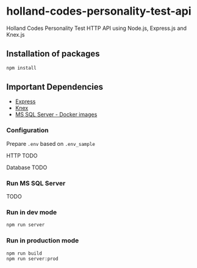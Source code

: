 # holland-codes-personality-test-api

Holland Codes Personality Test HTTP API using Node.js, Express.js and Knex.js

## Installation of packages

```sh
npm install
```

## Important Dependencies

* [Express](http://expressjs.com/)
* [Knex](http://knexjs.org/)
* [MS SQL Server - Docker images](https://hub.docker.com/_/microsoft-mssql-server)

### Configuration

Prepare `.env` based on `.env_sample`

HTTP
TODO

Database
TODO

### Run MS SQL Server

TODO

### Run in dev mode

```sh
npm run server
```

### Run in production mode

```sh
npm run build
npm run server:prod
```
